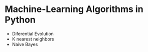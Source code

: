 # Machine-Learning Algorithms in Python
- Diferential Evolution
- K nearest neighbors
- Naive Bayes
